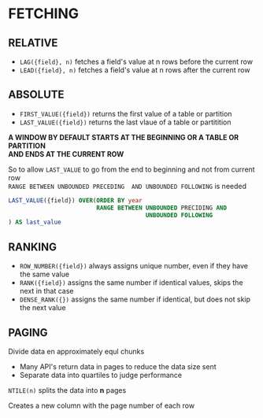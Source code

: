 # FETCHING

## RELATIVE

- `LAG({field}, n)` fetches a field's value at n rows before the current row
- `LEAD({field}, n)` fetches a field's value at n rows after the current row

## ABSOLUTE

- `FIRST_VALUE({field})` returns the first value of a table or partition
- `LAST_VALUE({field})` returns the last vlaue of a table or partitition
   
   
**A WINDOW BY DEFAULT STARTS AT THE BEGINNING OR A TABLE OR PARTITION  
AND ENDS AT THE CURRENT ROW**

So to allow `LAST_VALUE` to go from the end to beginning and not from current row  
`RANGE BETWEEN UNBOUNDED PRECEDING  AND UNBOUNDED FOLLOWING` is needed

```sql
LAST_VALUE({field}) OVER(ORDER BY year 
                         RANGE BETWEEN UNBOUNDED PRECIDING AND
                                       UNBOUNDED FOLLOWING
) AS last_value
```

## RANKING

- `ROW_NUMBER({field})` always assigns unique number, even if they have the same value
- `RANK({field})` assigns the same number if identical values, skips the next in that case
- `DENSE_RANK({})` assigns the same number if identical, but does not skip the next value

## PAGING

Divide data en approximately equl chunks

- Many API's return data in pages to reduce the data size sent
- Separate data into quartiles to judge performance

`NTILE(n)` splits the data into **n** pages

Creates a new column with the page number of each row

